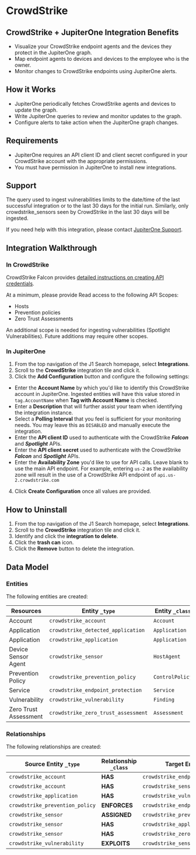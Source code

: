 # CrowdStrike

## CrowdStrike + JupiterOne Integration Benefits

- Visualize your CrowdStrike endpoint agents and the devices they protect in the
  JupiterOne graph.
- Map endpoint agents to devices and devices to the employee who is the owner.
- Monitor changes to CrowdStrike endpoints using JupiterOne alerts.

## How it Works

- JupiterOne periodically fetches CrowdStrike agents and devices to update the
  graph.
- Write JupiterOne queries to review and monitor updates to the graph.
- Configure alerts to take action when the JupiterOne graph changes.

## Requirements

- JupiterOne requires an API client ID and client secret configured in your
  CrowdStrike account with the appropriate permissions.
- You must have permission in JupiterOne to install new integrations.

## Support

The query used to ingest vulnerabilities limits to the date/time of the last
successful integration or to the last 30 days for the initial run. Similarly,
only crowdstrike_sensors seen by CrowdStrike in the last 30 days will be
ingested.

If you need help with this integration, please contact
[JupiterOne Support](https://support.jupiterone.io).

## Integration Walkthrough

### In CrowdStrike

CrowdStrike Falcon provides [detailed instructions on creating API
credentials][1].

At a minimum, please provide Read access to the following API Scopes:

- Hosts
- Prevention policies
- Zero Trust Assessments

An additional scope is needed for ingesting vulnerabilities (Spotlight
Vulnerabilities). Future additions may require other scopes.

### In JupiterOne

1. From the top navigation of the J1 Search homepage, select **Integrations**.
2. Scroll to the **CrowdStrike** integration tile and click it.
3. Click the **Add Configuration** button and configure the following settings:

- Enter the **Account Name** by which you'd like to identify this CrowdStrike
  account in JupiterOne. Ingested entities will have this value stored in
  `tag.AccountName` when **Tag with Account Name** is checked.
- Enter a **Description** that will further assist your team when identifying
  the integration instance.
- Select a **Polling Interval** that you feel is sufficient for your monitoring
  needs. You may leave this as `DISABLED` and manually execute the integration.
- Enter the **API client ID** used to authenticate with the CrowdStrike
  _**Falcon**_ and _**Spotlight**_ APIs.
- Enter the **API client secret** used to authenticate with the CrowdStrike
  _**Falcon**_ and _**Spotlight**_ APIs.
- Enter the **Availability Zone** you'd like to use for API calls. Leave blank
  to use the main API endpoint. For example, entering `us-2` as the availability
  zone will result in the use of a CrowdStrike API endpoint of
  `api.us-2.crowdstrike.com`

4. Click **Create Configuration** once all values are provided.

## How to Uninstall

1. From the top navigation of the J1 Search homepage, select **Integrations**.
2. Scroll to the **CrowdStrike** integration tile and click it.
3. Identify and click the **integration to delete**.
4. Click the **trash can** icon.
5. Click the **Remove** button to delete the integration.

[1]: https://www.crowdstrike.com/blog/tech-center/get-access-falcon-apis/

<!-- {J1_DOCUMENTATION_MARKER_START} -->
<!--
********************************************************************************
NOTE: ALL OF THE FOLLOWING DOCUMENTATION IS GENERATED USING THE
"j1-integration document" COMMAND. DO NOT EDIT BY HAND! PLEASE SEE THE DEVELOPER
DOCUMENTATION FOR USAGE INFORMATION:

https://github.com/JupiterOne/sdk/blob/main/docs/integrations/development.md
********************************************************************************
-->

## Data Model

### Entities

The following entities are created:

| Resources             | Entity `_type`                      | Entity `_class` |
| --------------------- | ----------------------------------- | --------------- |
| Account               | `crowdstrike_account`               | `Account`       |
| Application           | `crowdstrike_detected_application`  | `Application`   |
| Application           | `crowdstrike_application`           | `Application`   |
| Device Sensor Agent   | `crowdstrike_sensor`                | `HostAgent`     |
| Prevention Policy     | `crowdstrike_prevention_policy`     | `ControlPolicy` |
| Service               | `crowdstrike_endpoint_protection`   | `Service`       |
| Vulnerability         | `crowdstrike_vulnerability`         | `Finding`       |
| Zero Trust Assessment | `crowdstrike_zero_trust_assessment` | `Assessment`    |

### Relationships

The following relationships are created:

| Source Entity `_type`           | Relationship `_class` | Target Entity `_type`               |
| ------------------------------- | --------------------- | ----------------------------------- |
| `crowdstrike_account`           | **HAS**               | `crowdstrike_endpoint_protection`   |
| `crowdstrike_account`           | **HAS**               | `crowdstrike_sensor`                |
| `crowdstrike_application`       | **HAS**               | `crowdstrike_vulnerability`         |
| `crowdstrike_prevention_policy` | **ENFORCES**          | `crowdstrike_endpoint_protection`   |
| `crowdstrike_sensor`            | **ASSIGNED**          | `crowdstrike_prevention_policy`     |
| `crowdstrike_sensor`            | **HAS**               | `crowdstrike_application`           |
| `crowdstrike_sensor`            | **HAS**               | `crowdstrike_zero_trust_assessment` |
| `crowdstrike_vulnerability`     | **EXPLOITS**          | `crowdstrike_sensor`                |

<!--
********************************************************************************
END OF GENERATED DOCUMENTATION AFTER BELOW MARKER
********************************************************************************
-->
<!-- {J1_DOCUMENTATION_MARKER_END} -->
